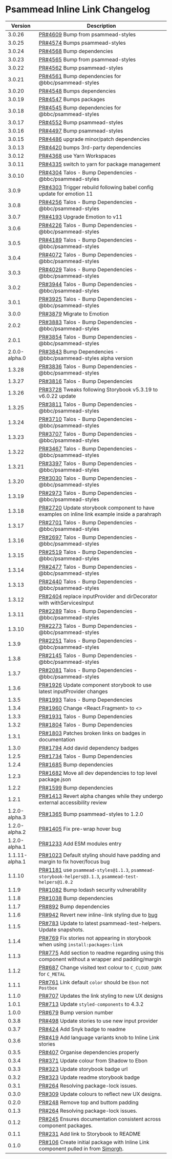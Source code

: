 # Psammead Inline Link Changelog

<!-- prettier-ignore -->
| Version | Description |
|---------|-------------|
| 3.0.26 | [PR#4609](https://github.com/bbc/psammead/pull/4609) Bump from psammead-styles |
| 3.0.25 | [PR#4574](https://github.com/bbc/psammead/pull/4574) Bumps psammead-styles |
| 3.0.24 | [PR#4568](https://github.com/bbc/psammead/pull/4568) Bump dependencies |
| 3.0.23 | [PR#4565](https://github.com/bbc/psammead/pull/4565) Bump from psammead-styles |
| 3.0.22 | [PR#4562](https://github.com/bbc/psammead/pull/4562) Bump psammead-styles |
| 3.0.21 | [PR#4561](https://github.com/bbc/psammead/pull/4561) Bump dependencies for @bbc/psammead-styles |
| 3.0.20 | [PR#4548](https://github.com/bbc/psammead/pull/4548) Bumps dependencies |
| 3.0.19 | [PR#4547](https://github.com/bbc/psammead/pull/4547) Bumps packages |
| 3.0.18 | [PR#4545](https://github.com/bbc/psammead/pull/4545) Bump dependencies for @bbc/psammead-styles |
| 3.0.17 | [PR#4552](https://github.com/bbc/psammead/pull/4552) Bump psammead-styles |
| 3.0.16 | [PR#4497](https://github.com/bbc/psammead/pull/4497) Bump psammead-styles |
| 3.0.15 | [PR#4486](https://github.com/bbc/psammead/pull/4486) upgrade minor/patch dependencies |
| 3.0.13 | [PR#4420](https://github.com/bbc/psammead/pull/4420) bumps 3rd-party dependencies |
| 3.0.12 | [PR#4368](https://github.com/bbc/psammead/pull/4368) use Yarn Workspaces |
| 3.0.11 | [PR#4335](https://github.com/bbc/psammead/pull/4335) switch to yarn for package management |
| 3.0.10 | [PR#4304](https://github.com/bbc/psammead/pull/4304) Talos - Bump Dependencies - @bbc/psammead-styles |
| 3.0.9 | [PR#4303](https://github.com/bbc/psammead/pull/4303) Trigger rebuild following babel config update for emotion 11 |
| 3.0.8 | [PR#4256](https://github.com/bbc/psammead/pull/4256) Talos - Bump Dependencies - @bbc/psammead-styles |
| 3.0.7 | [PR#4193](https://github.com/bbc/psammead/pull/4193) Upgrade Emotion to v11 |
| 3.0.6 | [PR#4226](https://github.com/bbc/psammead/pull/4226) Talos - Bump Dependencies - @bbc/psammead-styles |
| 3.0.5 | [PR#4189](https://github.com/bbc/psammead/pull/4189) Talos - Bump Dependencies - @bbc/psammead-styles |
| 3.0.4 | [PR#4072](https://github.com/bbc/psammead/pull/4072) Talos - Bump Dependencies - @bbc/psammead-styles |
| 3.0.3 | [PR#4029](https://github.com/bbc/psammead/pull/4029) Talos - Bump Dependencies - @bbc/psammead-styles |
| 3.0.2 | [PR#3944](https://github.com/bbc/psammead/pull/3944) Talos - Bump Dependencies - @bbc/psammead-styles |
| 3.0.1 | [PR#3925](https://github.com/bbc/psammead/pull/3925) Talos - Bump Dependencies - @bbc/psammead-styles |
| 3.0.0 | [PR#3879](https://github.com/bbc/psammead/pull/3879) Migrate to Emotion |
| 2.0.2 | [PR#3883](https://github.com/bbc/psammead/pull/3883) Talos - Bump Dependencies - @bbc/psammead-styles |
| 2.0.1 | [PR#3854](https://github.com/bbc/psammead/pull/3854) Talos - Bump Dependencies - @bbc/psammead-styles |
| 2.0.0-alpha.0 | [PR#3843](https://github.com/bbc/psammead/pull/3843) Bump Dependencies - @bbc/psammead-styles alpha version |
| 1.3.28 | [PR#3836](https://github.com/bbc/psammead/pull/3836) Talos - Bump Dependencies - @bbc/psammead-styles |
| 1.3.27 | [PR#3816](https://github.com/bbc/psammead/pull/3816) Talos - Bump Dependencies |
| 1.3.26 | [PR#3728](https://github.com/bbc/psammead/pull/3728) Tweaks following Storybook v5.3.19 to v6.0.22 update |
| 1.3.25 | [PR#3811](https://github.com/bbc/psammead/pull/3811) Talos - Bump Dependencies - @bbc/psammead-styles |
| 1.3.24 | [PR#3710](https://github.com/bbc/psammead/pull/3710) Talos - Bump Dependencies - @bbc/psammead-styles |
| 1.3.23 | [PR#3707](https://github.com/bbc/psammead/pull/3707) Talos - Bump Dependencies - @bbc/psammead-styles |
| 1.3.22 | [PR#3467](https://github.com/bbc/psammead/pull/3467) Talos - Bump Dependencies - @bbc/psammead-styles |
| 1.3.21 | [PR#3397](https://github.com/bbc/psammead/pull/3397) Talos - Bump Dependencies - @bbc/psammead-styles |
| 1.3.20 | [PR#3030](https://github.com/bbc/psammead/pull/3030) Talos - Bump Dependencies - @bbc/psammead-styles |
| 1.3.19 | [PR#2973](https://github.com/bbc/psammead/pull/2973) Talos - Bump Dependencies - @bbc/psammead-styles |
| 1.3.18 | [PR#2720](https://github.com/bbc/psammead/pull/2720) Update storybook component to have examples on inline link example inside a parahraph  |
| 1.3.17 | [PR#2701](https://github.com/bbc/psammead/pull/2701) Talos - Bump Dependencies - @bbc/psammead-styles |
| 1.3.16 | [PR#2697](https://github.com/bbc/psammead/pull/2697) Talos - Bump Dependencies - @bbc/psammead-styles |
| 1.3.15 | [PR#2519](https://github.com/bbc/psammead/pull/2519) Talos - Bump Dependencies - @bbc/psammead-styles |
| 1.3.14 | [PR#2477](https://github.com/bbc/psammead/pull/2477) Talos - Bump Dependencies - @bbc/psammead-styles |
| 1.3.13 | [PR#2440](https://github.com/bbc/psammead/pull/2440) Talos - Bump Dependencies - @bbc/psammead-styles |
| 1.3.12 | [PR#2404](https://github.com/bbc/psammead/pull/2404) replace inputProvider and dirDecorator with withServicesInput |
| 1.3.11 | [PR#2289](https://github.com/bbc/psammead/pull/2289) Talos - Bump Dependencies - @bbc/psammead-styles |
| 1.3.10 | [PR#2273](https://github.com/bbc/psammead/pull/2273) Talos - Bump Dependencies - @bbc/psammead-styles |
| 1.3.9 | [PR#2251](https://github.com/bbc/psammead/pull/2251) Talos - Bump Dependencies - @bbc/psammead-styles |
| 1.3.8 | [PR#2145](https://github.com/bbc/psammead/pull/2145) Talos - Bump Dependencies - @bbc/psammead-styles |
| 1.3.7 | [PR#2081](https://github.com/bbc/psammead/pull/2081) Talos - Bump Dependencies - @bbc/psammead-styles |
| 1.3.6 | [PR#1926](https://github.com/bbc/psammead/pull/1926) Update component storybook to use latest inputProvider changes |
| 1.3.5 | [PR#1993](https://github.com/bbc/psammead/pull/1993) Talos - Bump Dependencies |
| 1.3.4 | [PR#1960](https://github.com/bbc/psammead/pull/1960) Change <React.Fragment> to <> |
| 1.3.3 | [PR#1931](https://github.com/bbc/psammead/pull/1931) Talos - Bump Dependencies |
| 1.3.2 | [PR#1804](https://github.com/bbc/psammead/pull/1804) Talos - Bump Dependencies |
| 1.3.1 | [PR#1803](https://github.com/bbc/psammead/pull/1803/) Patches broken links on badges in documentation |
| 1.3.0 | [PR#1794](https://github.com/bbc/psammead/pull/1794) Add david dependency badges |
| 1.2.5 | [PR#1734](https://github.com/bbc/psammead/pull/1734) Talos - Bump Dependencies |
| 1.2.4   | [PR#1685](https://github.com/bbc/psammead/pull/1685) Bump dependencies |
| 1.2.3 | [PR#1682](https://github.com/bbc/psammead/pull/1682) Move all dev dependencies to top level package.json |
| 1.2.2 | [PR#1599](https://github.com/bbc/psammead/pull/1599) Bump dependencies |
| 1.2.1 | [PR#1413](https://github.com/bbc/psammead/pull/1413) Revert alpha changes while they undergo external accessibility review |
| 1.2.0-alpha.3 | [PR#1365](https://github.com/bbc/psammead/pull/1365) Bump psammead-styles to 1.2.0 |
| 1.2.0-alpha.2 | [PR#1405](https://github.com/bbc/psammead/pull/1405) Fix pre-wrap hover bug |
| 1.2.0-alpha.1 | [PR#1233](https://github.com/bbc/psammead/pull/1233) Add ESM modules entry |
| 1.1.11-alpha.1 | [PR#1023](https://github.com/bbc/psammead/pull/1023) Default styling should have padding and margin to fix hover/focus bug |
| 1.1.10  | [PR#1181](https://github.com/bbc/psammead/pull/1181) use `psammead-styles@1.1.3`, `psammead-storybook-helpers@3.1.3`, `psammead-test-helpers@1.0.2`|
| 1.1.9   | [PR#1082](https://github.com/bbc/psammead/pull/1082) Bump lodash security vulnerability |
| 1.1.8 | [PR#1038](https://github.com/bbc/psammead/pull/1038) Bump dependencies |
| 1.1.7 | [PR#892](https://github.com/bbc/psammead/pull/892) Bump dependencies |
| 1.1.6 | [PR#942](https://github.com/bbc/psammead/pull/942) Revert new inline-link styling due to [bug](https://github.com/bbc/simorgh/issues/2370) |
| 1.1.5 | [PR#783](https://github.com/bbc/psammead/pull/783) Update to latest psammead-test-helpers. Update snapshots. |
| 1.1.4 | [PR#769](https://github.com/bbc/psammead/pull/769) Fix stories not appearing in storybook when using `install:packages:link` |
| 1.1.3 | [PR#775](https://github.com/bbc/psammead/pull/775) Add section to readme regarding using this component without a wrapper and padding/margin |
| 1.1.2 | [PR#687](https://github.com/bbc/psammead/pull/687) Change visited text colour to `C_CLOUD_DARK` for `C_METAL` |
| 1.1.1 | [PR#761](https://github.com/bbc/psammead/pull/761) Link default `color` should be `Ebon` not `Postbox` |
| 1.1.0 | [PR#707](https://github.com/bbc/psammead/pull/707) Updates the link styling to new UX designs |
| 1.0.1 | [PR#713](https://github.com/bbc/psammead/pull/713) Update `styled-components` to 4.3.2 |
| 1.0.0 | [PR#679](https://github.com/bbc/psammead/pull/679) Bump version number |
| 0.3.8 | [PR#498](https://github.com/bbc/psammead/pull/498) Update stories to use new input provider |
| 0.3.7 | [PR#424](https://github.com/bbc/psammead/pull/424) Add Snyk badge to readme |
| 0.3.6 | [PR#419](https://github.com/bbc/psammead/pull/419) Add language variants knob to Inline Link stories |
| 0.3.5 | [PR#407](https://github.com/bbc/psammead/pull/407) Organise dependencies properly |
| 0.3.4 | [PR#371](https://github.com/bbc/psammead/pull/371) Update colour from Shadow to Ebon |
| 0.3.3 | [PR#323](https://github.com/bbc/psammead/pull/323) Update storybook badge url |
| 0.3.2 | [PR#323](https://github.com/BBC/psammead/pull/323) Update readme storybook badge |
| 0.3.1 | [PR#264](https://github.com/BBC/psammead/pull/319) Resolving package-lock issues. |
| 0.3.0 | [PR#309](https://github.com/bbc/psammead/pull/309) Update colours to reflect new UX designs. |
| 0.2.0 | [PR#248](https://github.com/BBC-News/psammead/pull/248) Remove top and buttom padding |
| 0.1.3 | [PR#264](https://github.com/BBC/psammead/pull/264) Resolving package-lock issues. |
| 0.1.2 | [PR#245](https://github.com/BBC-News/psammead/pull/245) Ensures documentation consistent across component packages. |
| 0.1.1 | [PR#231](https://github.com/BBC-News/psammead/pull/231) Add link to Storybook to README |
| 0.1.0 | [PR#106](https://github.com/BBC-News/psammead/pull/106) Create initial package with Inline Link component pulled in from [Simorgh](https://github.com/BBC-News/simorgh). |
